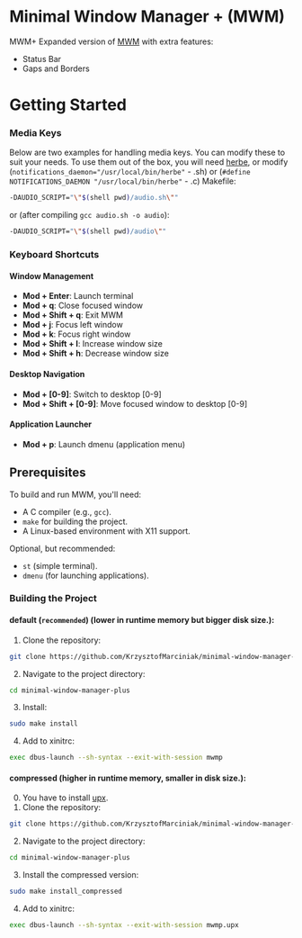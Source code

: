 # Minimal Window Manager + (MWM)

MWM+ Expanded version of [MWM](https://github.com/KrzysztofMarciniak/minimal-window-manager) with extra features:

* Status Bar
* Gaps and Borders

# Getting Started

### Media Keys
Below are two examples for handling media keys. You can modify these to suit your needs. To use them out of the box, you will need [herbe](https://github.com/dudik/herbe), or modify (`notifications_daemon="/usr/local/bin/herbe"` - .sh) or (`#define NOTIFICATIONS_DAEMON "/usr/local/bin/herbe"` - .c)
Makefile:
```bash
-DAUDIO_SCRIPT="\"$(shell pwd)/audio.sh\""
```
or (after compiling `gcc audio.sh -o audio`):
```bash
-DAUDIO_SCRIPT="\"$(shell pwd)/audio\""
```

### Keyboard Shortcuts

#### Window Management
- **Mod + Enter**: Launch terminal
- **Mod + q**: Close focused window
- **Mod + Shift + q**: Exit MWM
- **Mod + j**: Focus left window
- **Mod + k**: Focus right window
- **Mod + Shift + l**: Increase window size
- **Mod + Shift + h**: Decrease window size

#### Desktop Navigation
- **Mod + [0-9]**: Switch to desktop [0-9]
- **Mod + Shift + [0-9]**: Move focused window to desktop [0-9]

#### Application Launcher
- **Mod + p**: Launch dmenu (application menu)
## Prerequisites
To build and run MWM, you'll need:
- A C compiler (e.g., `gcc`).
- `make` for building the project.
- A Linux-based environment with X11 support.

Optional, but recommended:
- `st` (simple terminal).
- `dmenu` (for launching applications).

### Building the Project
#### default (`recommended`) (lower in runtime memory but bigger disk size.):
1. Clone the repository:
```bash
git clone https://github.com/KrzysztofMarciniak/minimal-window-manager-plus.git
```
2. Navigate to the project directory: 
```bash
cd minimal-window-manager-plus
```
3. Install:
```bash
sudo make install
```
4. Add to xinitrc:

```bash
exec dbus-launch --sh-syntax --exit-with-session mwmp
```
#### compressed (higher in runtime memory, smaller in disk size.):
0. You have to install [upx](https://github.com/upx/upx).
1. Clone the repository:
```bash
git clone https://github.com/KrzysztofMarciniak/minimal-window-manager-plus.git
```
2. Navigate to the project directory: 
```bash
cd minimal-window-manager-plus
```
3. Install the compressed version:
```bash
sudo make install_compressed
```
4. Add to xinitrc:
```bash
exec dbus-launch --sh-syntax --exit-with-session mwmp.upx
```
